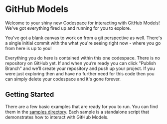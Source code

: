 # GitHub Models

Welcome to your shiny new Codespace for interacting with GitHub Models! We've got everything fired up and running for you to explore.

You've got a blank canvas to work on from a git perspective as well. There's a single initial commit with the what you're seeing right now - where you go from here is up to you!

Everything you do here is contained within this one codespace. There is no repository on GitHub yet. If and when you’re ready you can click "Publish Branch" and we’ll create your repository and push up your project. If you were just exploring then and have no further need for this code then you can simply delete your codespace and it's gone forever.

## Getting Started

There are a few basic examples that are ready for you to run. You can find them in the [samples directory](/samples/README.md). Each sample is a standalone script that demonstrates how to interact with GitHub Models.
